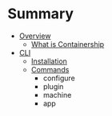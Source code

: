 # Summary

* [Overview](README.md)
   * [What is Containership](what_is_containership.md)
* [CLI](client/README.md)
   * [Installation](client/installation.md)
   * [Commands](client/commands.md)
       * configure
       * plugin
       * machine
       * app

